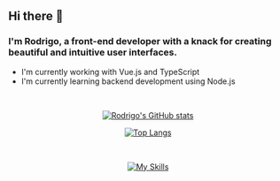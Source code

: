 ## Hi there 👋

### I'm Rodrigo, a front-end developer with a knack for creating beautiful and intuitive user interfaces.

- I'm currently working with Vue.js and TypeScript
- I'm currently learning backend development using Node.js

<br />

<div align='center'>
  
[![Rodrigo's GitHub stats](https://github-readme-stats.vercel.app/api?username=rdbernal&count_private=true&show_icons=true&theme=dark)](https://github.com/rdbernal/)

[![Top Langs](https://github-readme-stats.vercel.app/api/top-langs/?username=rdbernal&theme=dark&exclude_repo=git-github-traversy-media,matiello-refeito,zamur-servidor,zamur-erro,matiello-base,renna-refeito,instagram-clone-DIO,survey_form,tribute_page,bootstrapClone-2,nlw,renna,article-preview-component,faq-accordion-card,jsComponents-fullPage,random-color-generator,frontendMentor-3ColumnPreviewCardComponent,frontendMentor-statsPreviewCardComponent,flip-card,dark-mode,burger-menu,mauricio-felix-1,mauricio-felix,dra_ana_versaoFinal,dra_ana_versao1,frontendMentor_huddleLandingPage,frontendMentor_singlePriceGridComponent,frontendMentor_fourCardFeatureSection,frontendMentor_profileCard,frontendMentor_socialProofSection,grid-css,responsiveNavMenu,bootstrapClone-3,bootstrapClone-1,nlw3)](https://github.com/rdbernal/)

</div>

<br />

<div align='center'>
  
[![My Skills](https://skillicons.dev/icons?i=vue,react,ts,js,sass,css,html,git,github,postman&perline=5)](https://skillicons.dev)
<div>
